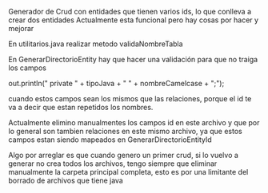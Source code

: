 Generador de Crud con entidades que tienen varios ids, lo que conlleva a crear dos entidades
Actualmente esta funcional pero hay cosas por hacer y mejorar

En utilitarios.java realizar metodo validaNombreTabla

En GenerarDirectorioEntity hay que hacer una validación para que no traiga los campos

 out.println("   private " + tipoJava + " " + nombreCamelcase + ";"); 

 cuando estos campos sean los mismos que las relaciones, porque el id te va a decir que estan repetidos los nombres.

 Actualmente elimino manualmentes los campos id en este archivo y que por lo general son tambien relaciones en este mismo archivo, 
 ya que estos campos estan siendo mapeados en GenerarDirectorioEntityId


 Algo por arreglar es que cuando genero un primer crud, si lo vuelvo a generar no crea todos los archivos, 
 tengo siempre que eliminar manualmente la carpeta principal completa, esto es por una limitante del borrado de archivos que tiene java

